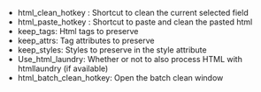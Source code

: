 * html_clean_hotkey : Shortcut to clean the current selected field
* html_paste_hotkey : Shortcut to paste and clean the pasted html
* keep_tags: Html tags to preserve
* keep_attrs: Tag attributes to preserve
* keep_styles: Styles to preserve in the style attribute
* Use_html_laundry: Whether or not to also process HTML with htmllaundry (if available)
* html_batch_clean_hotkey: Open the batch clean window